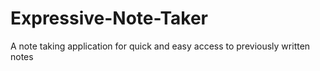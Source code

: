 # Expressive-Note-Taker
A note taking application for quick and easy access to previously written notes
